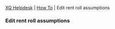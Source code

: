 ---
---
[XQ Helpdesk](http://help.exquance.com) | [How To](http://help.exquance.com//howto/index.html) | Edit rent roll assumptions

### Edit rent roll assumptions
